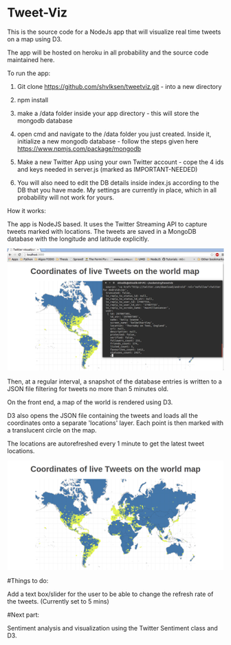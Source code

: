 # Tweet-Viz

This is the source code for a NodeJs app that will visualize real time tweets on a map using D3.

The app will be hosted on heroku in all probability and the source code maintained here.

To run the app:

1) Git clone https://github.com/shvlksen/tweetviz.git - into a new directory

2) npm install

3) make a /data folder inside your app directory - this will store the mongodb database 

4) open cmd and navigate to the /data folder you just created. Inside it, initialize a new mongodb database - follow the steps given here https://www.npmjs.com/package/mongodb

5) Make a new Twitter App using your own Twitter account - cope the 4 ids and keys needed in server.js (marked as IMPORTANT-NEEDED) 

5) You will also need to edit the DB details inside index.js according to the DB that you have made. My settings are currently in place, which in all probability will not work for yours.

How it works:

The app is NodeJS based. It uses the Twitter Streaming API to capture tweets marked with locations.
The tweets are saved in a MongoDB database with the longitude and latitude explicitly.

![alt tag](https://github.com/shvlksen/tweetviz/blob/master/public/images/Screenshot%20from%202015-05-30%2016:32:53.png)

Then, at a regular interval, a snapshot of the database entries is written to a JSON file filtering for tweets no more than 5 minutes old. 

On the front end, a map of the world is rendered using D3. 

D3 also opens the JSON file containing the tweets and loads all the coordinates onto a separate 'locations' layer.
Each point is then marked with a translucent circle on the map.

The locations are autorefreshed every 1 minute to get the latest tweet locations.

![alt tag](https://github.com/shvlksen/tweetviz/blob/master/public/images/Screenshot%20from%202015-05-30%2016:33:29.png)


#Things to do:

Add a text box/slider for the user to be able to change the refresh rate of the tweets. (Currently set to 5 mins)

#Next part:

Sentiment analysis and visualization using the Twitter Sentiment class and D3. 
